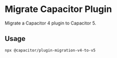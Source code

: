 # Migrate Capacitor Plugin

Migrate a Capacitor 4 plugin to Capacitor 5.

## Usage

```
npx @capacitor/plugin-migration-v4-to-v5
```